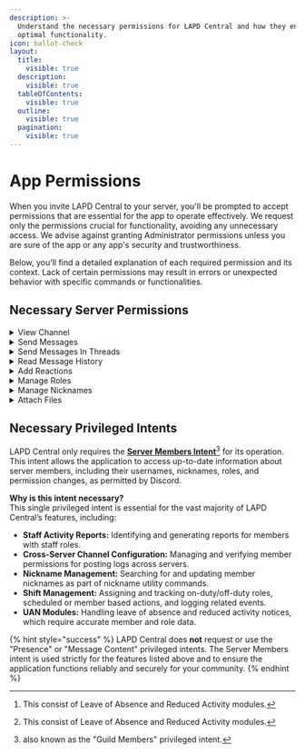 ```yaml
---
description: >-
  Understand the necessary permissions for LAPD Central and how they ensure
  optimal functionality.
icon: ballot-check
layout:
  title:
    visible: true
  description:
    visible: true
  tableOfContents:
    visible: true
  outline:
    visible: true
  pagination:
    visible: true
---
```


# App Permissions

When you invite LAPD Central to your server, you'll be prompted to accept permissions that are essential for the app to operate effectively. We request only the permissions crucial for functionality, avoiding any unnecessary access. We advise against granting Administrator permissions unless you are sure of the app or any app's security and trustworthiness.

Below, you'll find a detailed explanation of each required permission and its context. Lack of certain permissions may result in errors or unexpected behavior with specific commands or functionalities.

## **Necessary Server Permissions**

<details>

<summary>View Channel</summary>

**Purpose**

Almost required by every Discord application and became a standard. This permission allows LAPD Central to access text, thread, and voice channels (though voice is not used) within your server, enabling the app to read necessary channel information and messages. We only read and process messages that mention the client user for application configuration, specifically to select channels or threads as logging destinations.

**Use Cases**

The primary use of this permission is to designate _and_ utilize text channels or threads for logging activities, including but not limited to:

* [**UAN Modules**](#user-content-fn-1)[^1]**:** Log and post user activity notices and events.
* **Duty Activities Module:** Log and post citations, incident reports, and arrests.
* **Shift Management Module:** Log shift events to designated channels or threads.

</details>

<details>

<summary>Send Messages</summary>

**Purpose**\
Allows LAPD Central to send messages in channels and threads, providing responses, notifications, logs, and confirmations to users.

**Use Cases**

* Post logs and notifications.
* Respond to user commands and requests.

- Send confirmations for actions like role assignments or shift changes.

</details>

<details>

<summary>Send Messages In Threads</summary>

**Purpose:**\
Enables sending messages in thread channels for logging, notifications, or thread-based features.

**Use Cases:**\
Similar to the Send Messages permission. Disregard if threads are not used for logging or user-submitted requests.

</details>

<details>

<summary>Read Message History</summary>

**Purpose:**\
Allows the app to read its previously sent messages for context in updating user requests or other interactive features.

**Use Cases:**

* [**UAN Modules**](#user-content-fn-1)[^1]**:** Update the status of a user-submitted request based on the reviewer's decision.

</details>

<details>

<summary>Add Reactions</summary>

**Purpose:**\
Adding reactions for interactive prompts, confirmations, or pagination controls.

**Use Cases:**

* Incorporating reactions for interactive prompts

- Confirmations such as setting up a destination logging channel or thread using text format instead of selecting destination using regular select menus.

</details>

<details>

<summary>Manage Roles</summary>

**Purpose:**\
Permits the app to assign or remove roles from members.

**Use Cases:**

* Assign or remove LOA/RA roles.
* Restore roles from backups.
* Manage shift roles for members.
* Utility commands `role-persist add` and `remove`

</details>

<details>

<summary>Manage Nicknames</summary>

**Purpose:**\
Allows changing member nicknames for automated formatting purposes.

**Use Case:**\
Reformatting nicknames with the `/nicknames replace` command. Additional features may be developed in the future.

</details>

<details>

<summary>Attach Files</summary>

**Purpose:**\
Enables the app to send files as message attachments, such as exporting logs, reports, backups, or directly attaching images to prompts or records whenever needed.

**Use Cases:**

* Attaching images to prompts and log records.
* Attaching imported shift data file when logging shift data import.

</details>

## Necessary Privileged Intents

LAPD Central only requires the [**Server Members Intent**](#user-content-fn-2)[^2] for its operation. This intent allows the application to access up-to-date information about server members, including their usernames, nicknames, roles, and permission changes, as permitted by Discord.

**Why is this intent necessary?**\
This single privileged intent is essential for the vast majority of LAPD Central’s features, including:

* **Staff Activity Reports:** Identifying and generating reports for members with staff roles.
* **Cross-Server Channel Configuration:** Managing and verifying member permissions for posting logs across servers.
* **Nickname Management:** Searching for and updating member nicknames as part of nickname utility commands.
* **Shift Management:** Assigning and tracking on-duty/off-duty roles, scheduled or member based actions, and logging related events.
* **UAN Modules:** Handling leave of absence and reduced activity notices, which require accurate member and role data.

{% hint style="success" %}
LAPD Central does **not** request or use the "Presence" or "Message Content" privileged intents. The Server Members intent is used strictly for the features listed above and to ensure the application functions reliably and securely for your community.
{% endhint %}

[^1]: This consist of Leave of Absence and Reduced Activity modules.

[^2]: also known as the "Guild Members" privileged intent.

